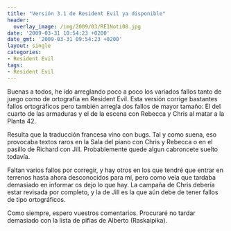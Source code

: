 ```yaml
---
title: "Versión 3.1 de Resident Evil ya disponible"
header:
  overlay_image: /img/2009/03/RE1Noti08.jpg
date: '2009-03-31 10:54:23 +0200'
date_gmt: '2009-03-31 09:54:23 +0200'
layout: single
categories:
- Resident Evil
tags:
- Resident Evil
---
```

Buenas a todos, he ido arreglando poco a poco los variados fallos tanto de juego 
como de ortografía en Resident Evil. Esta versión corrige bastantes fallos ortográficos 
pero también arregla dos fallos de mayor tamaño: El del cuarto de las armaduras y el 
de la escena con Rebecca y Chris al matar a la Planta 42.

Resulta que la traducción francesa vino con bugs. Tal y como suena, eso provocaba 
textos raros en la Sala del piano con Chris y Rebecca o en el pasillo de Richard con 
Jill. Probablemente quede algun cabroncete suelto todavía.

Faltan varios fallos por corregir, y hay otros en los que tendré que entrar en terrenos 
hasta ahora desconocidos para mí, pero como veía que tardaba demasiado en informar os 
dejo lo que hay. La campaña de Chris debería estar revisada por completo, y la de Jill 
es la que aún debe de tener fallos de tipo ortográficos.

Como siempre, espero vuestros comentarios. Procuraré no tardar demasiado con la lista 
de pifias de Alberto (Raskaipika).
